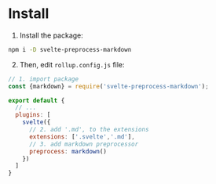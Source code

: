 # Install

1. Install the package:
```bash
npm i -D svelte-preprocess-markdown
```

2. Then, edit `rollup.config.js` file:
```js
// 1. import package
const {markdown} = require('svelte-preprocess-markdown');

export default {
  // ...
  plugins: [
    svelte({
      // 2. add '.md', to the extensions  
      extensions: ['.svelte','.md'],
      // 3. add markdown preprocessor
      preprocess: markdown()
    })
  ]
}
```